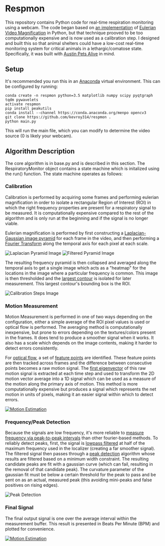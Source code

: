 # Respmon

This repository contains Python code for real-time respiration monitoring using a webcam. The code began based on [an implementation](https://github.com/brycedrennan/eulerian-magnification) of [Eulerian Video Magnification](https://people.csail.mit.edu/mrub/papers/vidmag.pdf) in Python, but that technique prooved to be too computationally expensive and is now used as a calibration step. I designed and built this so that animal shelters could have a low-cost real-time monitoring system for critical animals in a lethargic/comatose state. Specifically, it was built with [Austin Pets Alive](https://www.austinpetsalive.org/) in mind.

## Setup

It's recommended you run this in an [Anaconda](https://www.anaconda.com/download/) virtual environment. This can be configured by running:

    conda create -n respmon python=3.5 matplotlib numpy scipy pyqtgraph tqdm pywavelets
    activate respmon
    pip install peakutils
    conda install --channel https://conda.anaconda.org/menpo opencv3
    git clone https://github.com/kevroy314/respmon .
    python main.py

This will run the main file, which you can modify to determine the video source (0 is likely your webcam).

## Algorithm Description

The core algorithm is in base.py and is described in this section. The RespiratoryMonitor object contains a state machine which is initalized using the run() function. The state machine operates as follows:

<Insert state machine figure>
  
### Calibration

Calibration is performed by acquiring some frames and performing eulerian magnification in order to isolate a rectangular Region of Interest (ROI) in which the right frequency properties are present for a respiratory signal to be measured. It is computationally expensive compared to the rest of the algorithm and is only run at the beginning and if the signal is no longer viable.

Eulerian magnification is performed by first constructing a [Laplacian-Gaussian image pyramid](https://opencv-python-tutroals.readthedocs.io/en/latest/py_tutorials/py_imgproc/py_pyramids/py_pyramids.html) for each frame in the video, and then performing a [Fourier Transform](https://docs.scipy.org/doc/scipy/reference/tutorial/fftpack.html) along the temporal axis for each pixel at each scale. 

![Laplacian Pyramid Image](https://github.com/kevroy314/respmon/raw/master/images/pyramid2.png)
![Filtered Pyramid Image](https://github.com/kevroy314/respmon/raw/master/images/pyramid.png)

The resulting frequency pyramid is then collapsed and averaged along the temporal axis to get a single image which acts as a "heatmap" for the locations in the image where a particular frequency is common. This image is then thresholded and the [largest contour](https://docs.opencv.org/3.0-beta/doc/py_tutorials/py_imgproc/py_contours/py_contour_features/py_contour_features.html#contour-features) is isolated for later measurement. This largest contour's bounding box is the ROI.

![Calibration Steps Image](https://github.com/kevroy314/respmon/raw/master/images/calibration0.png)

### Motion Measurement

Motion Measurement is performed in one of two ways depending on the configuration, either a simple average of the ROI pixel values is used or optical flow is performed. The averaging method is computationally inexpensive, but prone to errors depending on the textures/colors present in the frames. It does tend to produce a smoother signal when it works. It also has a scale which depends on the image contents, making it harder to detect errors consistently.

For [optical flow](https://docs.opencv.org/3.3.1/d7/d8b/tutorial_py_lucas_kanade.html), a set of [feature points](https://docs.opencv.org/3.0-beta/modules/imgproc/doc/feature_detection.html) are identified. These feature points are then tracked across frames and the difference between consecutive points becomes a raw motion signal. The [first eigenvector](http://sebastianraschka.com/Articles/2014_pca_step_by_step.html) of this raw motion signal is extracted at each time step and used to transform the 2D motion vector average into a 1D signal which can be used as a measure of the motion along the primary axis of motion. This method is more computationally expensive but produces a signal which represents the net motion in units of pixels, making it an easier signal within which to detect errors.

[![Motion Estimation](https://github.com/kevroy314/respmon/raw/master/images/motion.gif)](https://www.youtube.com/watch?v=T8MH772fuOo)

### Frequency/Peak Detection

Because the signals are low frequency, it's more reliable to [measure frequency via peak-to-peak intervals](https://gist.github.com/endolith/255291) than other fourier-based methods. To reliably detect peaks, first, the signal is [lowpass filtered](https://stackoverflow.com/questions/25191620/creating-lowpass-filter-in-scipy-understanding-methods-and-units) at half of the maximum frequency used in the localizer (creating a far smoother signal). The filtered signal then passes through a [peak detection](https://blog.ytotech.com/2015/11/01/findpeaks-in-python/) algorithm whose results are filtered based on a minimum width constraint. The resulting candidate peaks are fit with a gaussian curve (which can fail, resulting in the removal of that candidate peak). The curvature parameter of the gaussian fit must be below a certain threshold for the peak to pass and be sent on as an actual, measured peak (this avoiding mini-peaks and false positives on rising edges). 

![Peak Detection](https://github.com/kevroy314/respmon/raw/master/images/peaks.png)

### Final Signal

The final output signal is one over the average interval within the measurement buffer. This result is presented in Beats Per Minute (BPM) and plotted for convenience.

[![Motion Estimation](https://github.com/kevroy314/respmon/raw/master/images/measuring.gif)](https://www.youtube.com/watch?v=lylg_yagLpE)

